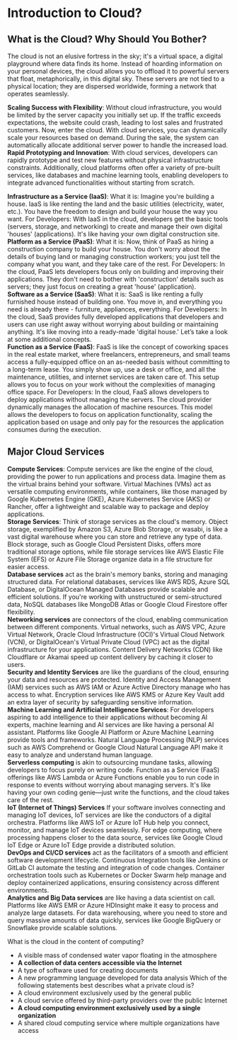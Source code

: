 # Introduction to Cloud?
## What is the Cloud? Why Should You Bother?
The cloud is not an elusive fortress in the sky; it's a virtual space, a digital playground where data finds its home. Instead of hoarding information on your personal devices, the cloud allows you to offload it to powerful servers that float, metaphorically, in this digital sky. These servers are not tied to a physical location; they are dispersed worldwide, forming a network that operates seamlessly.  

**Scaling Success with Flexibility**: Without cloud infrastructure, you would be limited by the server capacity you initially set up. If the traffic exceeds expectations, the website could crash, leading to lost sales and frustrated customers. Now, enter the cloud. With cloud services, you can dynamically scale your resources based on demand. During the sale, the system can automatically allocate additional server power to handle the increased load. **Rapid Prototyping and Innovation**: With cloud services, developers can rapidly prototype and test new features without physical infrastructure constraints. Additionally, cloud platforms often offer a variety of pre-built services, like databases and machine learning tools, enabling developers to integrate advanced functionalities without starting from scratch. 

**Infrastructure as a Service (IaaS)**: What it is: Imagine you're building a house. IaaS is like renting the land and the basic utilities (electricity, water, etc.). You have the freedom to design and build your house the way you want. For Developers: With IaaS in the cloud, developers get the basic tools (servers, storage, and networking) to create and manage their own digital 'houses' (applications). It's like having your own digital construction site.  
**Platform as a Service (PaaS)**: What it is: Now, think of PaaS as hiring a construction company to build your house. You don't worry about the details of buying land or managing construction workers; you just tell the company what you want, and they take care of the rest. For Developers: In the cloud, PaaS lets developers focus only on building and improving their applications. They don't need to bother with 'construction' details such as servers; they just focus on creating a great 'house' (application).  
**Software as a Service (SaaS)**: What it is: SaaS is like renting a fully furnished house instead of building one. You move in, and everything you need is already there - furniture, appliances, everything. For Developers: In the cloud, SaaS provides fully developed applications that developers and users can use right away without worrying about building or maintaining anything. It's like moving into a ready-made 'digital house.' Let’s take a look at some additional concepts.  
**Function as a Service (FaaS)**: FaaS is like the concept of coworking spaces in the real estate market, where freelancers, entrepreneurs, and small teams access a fully-equipped office on an as-needed basis without committing to a long-term lease. You simply show up, use a desk or office, and all the maintenance, utilities, and internet services are taken care of. This setup allows you to focus on your work without the complexities of managing office space. For Developers: In the cloud, FaaS allows developers to deploy applications without managing the servers. The cloud provider dynamically manages the allocation of machine resources. This model allows the developers to focus on application functionality, scaling the application based on usage and only pay for the resources the application consumes during the execution.  
## Major Cloud Services
**Compute Services**: Compute services are like the engine of the cloud, providing the power to run applications and process data. Imagine them as the virtual brains behind your software. Virtual Machines (VMs) act as versatile computing environments, while containers, like those managed by Google Kubernetes Engine (GKE), Azure Kubernetes Service (AKS) or Rancher, offer a lightweight and scalable way to package and deploy applications.  
**Storage Services**: Think of storage services as the cloud's memory. Object storage, exemplified by Amazon S3, Azure Blob Storage, or wasabi, is like a vast digital warehouse where you can store and retrieve any type of data. Block storage, such as Google Cloud Persistent Disks, offers more traditional storage options, while file storage services like AWS Elastic File System (EFS) or Azure File Storage organize data in a file structure for easier access.  
**Database services** act as the brain's memory banks, storing and managing structured data. For relational databases, services like AWS RDS, Azure SQL Database, or DigitalOcean Managed Databases provide scalable and efficient solutions. If you're working with unstructured or semi-structured data, NoSQL databases like MongoDB Atlas or Google Cloud Firestore offer flexibility.  
**Networking services** are connectors of the cloud, enabling communication between different components. Virtual networks, such as AWS VPC, Azure Virtual Network, Oracle Cloud Infrastructure (OCI)'s Virtual Cloud Network (VCN), or DigitalOcean's Virtual Private Cloud (VPC) act as the digital infrastructure for your applications. Content Delivery Networks (CDN) like Cloudflare or Akamai speed up content delivery by caching it closer to users.  
**Security and Identity Services** are like the guardians of the cloud, ensuring your data and resources are protected. Identity and Access Management (IAM) services such as AWS IAM or Azure Active Directory manage who has access to what. Encryption services like AWS KMS or Azure Key Vault add an extra layer of security by safeguarding sensitive information.  
**Machine Learning and Artificial Intelligence Services**: For developers aspiring to add intelligence to their applications without becoming AI experts, machine learning and AI services are like having a personal AI assistant. Platforms like Google AI Platform or Azure Machine Learning provide tools and frameworks. Natural Language Processing (NLP) services such as AWS Comprehend or Google Cloud Natural Language API make it easy to analyze and understand human language.  
**Serverless computing** is akin to outsourcing mundane tasks, allowing developers to focus purely on writing code. Function as a Service (FaaS) offerings like AWS Lambda or Azure Functions enable you to run code in response to events without worrying about managing servers. It's like having your own coding genie—just write the functions, and the cloud takes care of the rest.  
**IoT (Internet of Things) Services** If your software involves connecting and managing IoT devices, IoT services are like the conductors of a digital orchestra. Platforms like AWS IoT or Azure IoT Hub help you connect, monitor, and manage IoT devices seamlessly. For edge computing, where processing happens closer to the data source, services like Google Cloud IoT Edge or Azure IoT Edge provide a distributed solution.  
**DevOps and CI/CD services** act as the facilitators of a smooth and efficient software development lifecycle. Continuous Integration tools like Jenkins or GitLab CI automate the testing and integration of code changes. Container orchestration tools such as Kubernetes or Docker Swarm help manage and deploy containerized applications, ensuring consistency across different environments.  
**Analytics and Big Data services** are like having a data scientist on call. Platforms like AWS EMR or Azure HDInsight make it easy to process and analyze large datasets. For data warehousing, where you need to store and query massive amounts of data quickly, services like Google BigQuery or Snowflake provide scalable solutions.  

What is the cloud in the content of computing?
- A visible mass of condensed water vapor floating in the atmosphere
- **A collection of data centers accessible via the Internet**
- A type of software used for creating documents
- A new programming language developed for data analysis
Which of the following statements best describes what a private cloud is?
- A cloud environment exclusively used by the general public
- A cloud service offered by third-party providers over the public Internet
- **A cloud computing environment exclusively used by a single organization**
- A shared cloud computing service where multiple organizations have access
